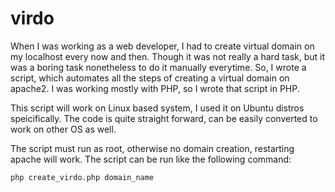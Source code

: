 # virdo

When I was working as a web developer, I had to create virtual domain on my localhost every now and then. Though it was not really a hard task, but it was a boring task nonetheless to do it manually everytime. So, I wrote a script, which automates all the steps of creating a virtual domain on apache2. I was working mostly with PHP, so I wrote that script in PHP.

This script will work on Linux based system, I used it on Ubuntu distros speicifically. The code is quite straight forward, can be easily converted to work on other OS as well. 

The script must run as root, otherwise no domain creation, restarting apache will work. The script can be run like the following command:

```
php create_virdo.php domain_name
```
